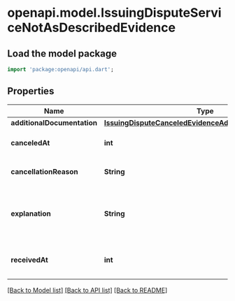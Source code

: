 # openapi.model.IssuingDisputeServiceNotAsDescribedEvidence

## Load the model package
```dart
import 'package:openapi/api.dart';
```

## Properties
Name | Type | Description | Notes
------------ | ------------- | ------------- | -------------
**additionalDocumentation** | [**IssuingDisputeCanceledEvidenceAdditionalDocumentation**](IssuingDisputeCanceledEvidenceAdditionalDocumentation.md) |  | [optional] 
**canceledAt** | **int** | Date when order was canceled. | [optional] 
**cancellationReason** | **String** | Reason for canceling the order. | [optional] 
**explanation** | **String** | Explanation of why the cardholder is disputing this transaction. | [optional] 
**receivedAt** | **int** | Date when the product was received. | [optional] 

[[Back to Model list]](../README.md#documentation-for-models) [[Back to API list]](../README.md#documentation-for-api-endpoints) [[Back to README]](../README.md)


